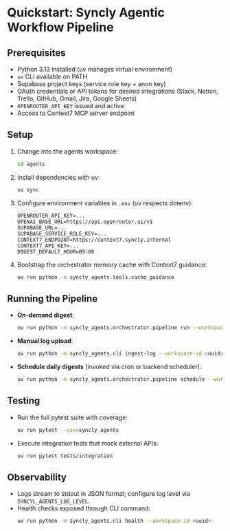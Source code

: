 # Quickstart: Syncly Agentic Workflow Pipeline

## Prerequisites
- Python 3.13 installed (uv manages virtual environment)
- `uv` CLI available on PATH
- Supabase project keys (service role key + anon key)
- OAuth credentials or API tokens for desired integrations (Slack, Notion, Trello, GitHub, Gmail, Jira, Google Sheets)
- `OPENROUTER_API_KEY` issued and active
- Access to Context7 MCP server endpoint

## Setup
1. Change into the agents workspace:
   ```bash
   cd agents
   ```
2. Install dependencies with uv:
   ```bash
   uv sync
   ```
3. Configure environment variables in `.env` (uv respects dotenv):
   ```dotenv
   OPENROUTER_API_KEY=...
   OPENAI_BASE_URL=https://api.openrouter.ai/v1
   SUPABASE_URL=...
   SUPABASE_SERVICE_ROLE_KEY=...
   CONTEXT7_ENDPOINT=https://context7.syncly.internal
   CONTEXT7_API_KEY=...
   DIGEST_DEFAULT_HOUR=09:00
   ```
4. Bootstrap the orchestrator memory cache with Context7 guidance:
   ```bash
   uv run python -m syncly_agents.tools.cache_guidance
   ```

## Running the Pipeline
- **On-demand digest**:
  ```bash
  uv run python -m syncly_agents.orchestrator.pipeline run --workspace-id <uuid>
  ```
- **Manual log upload**:
  ```bash
  uv run python -m syncly_agents.cli ingest-log --workspace-id <uuid> --file sample.log
  ```
- **Schedule daily digests** (invoked via cron or backend scheduler):
  ```bash
  uv run python -m syncly_agents.orchestrator.pipeline schedule --workspace-id <uuid>
  ```

## Testing
- Run the full pytest suite with coverage:
  ```bash
  uv run pytest --cov=syncly_agents
  ```
- Execute integration tests that mock external APIs:
  ```bash
  uv run pytest tests/integration
  ```

## Observability
- Logs stream to stdout in JSON format; configure log level via `SYNCYL_AGENTS_LOG_LEVEL`.
- Health checks exposed through CLI command:
  ```bash
  uv run python -m syncly_agents.cli health --workspace-id <uuid>
  ```
